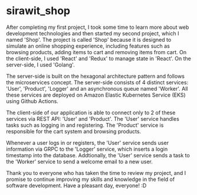 # sirawit_shop

After completing my first project, I took some time to learn more about web development technologies and then started my second project, which I named 'Shop'. The project is called 'Shop' because it is designed to simulate an online shopping experience, including features such as browsing products, adding items to cart and removing items from cart. On the client-side, I used 'React' and 'Redux' to manage state in 'React'. On the server-side, I used 'Golang'.

The server-side is built on the hexagonal architecture pattern and follows the microservices concept. The server-side consists of 4 distinct services: 'User', 'Product', 'Logger' and an asynchronous queue named 'Worker'. All these services are deployed on Amazon Elastic Kubernetes Service (EKS) using Github Actions.

The client-side of our application is able to connect only to 2 of these services via REST API: 'User' and 'Product'. The 'User' service handles tasks such as logging in and registering. The 'Product' service is responsible for the cart system and browsing products.

Whenever a user logs in or registers, the 'User' service sends user information via GRPC to the 'Logger' service, which inserts a login timestamp into the database. Addtionally, the 'User' service sends a task to the 'Worker' service to send a welcome email to a new user.

Thank you to everyone who has taken the time to review my project, and I promise to continue improving my skills and knowledge in the field of software development. Have a pleasant day, everyone! :D
